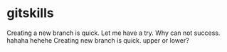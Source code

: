 # gitskills
Creating a new branch is quick.
Let me have a try.
Why can not success.
hahaha
hehehe
Creating new branch is quick.
upper or lower?